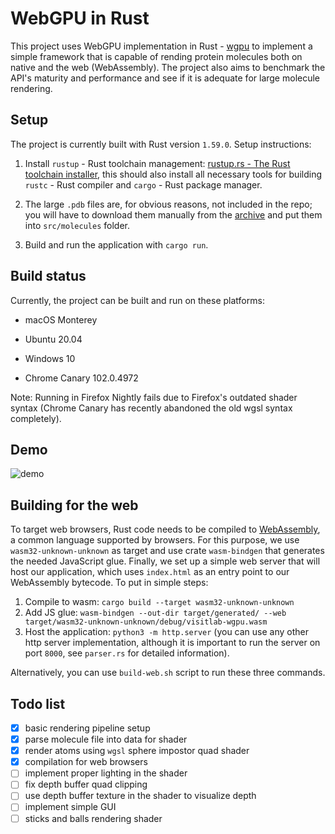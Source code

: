 # WebGPU in Rust

This project uses WebGPU implementation in Rust - [wgpu](https://github.com/gfx-rs/wgpu) to implement a simple framework that is capable of rending protein molecules both on native and the web (WebAssembly). The project also aims to benchmark the API's maturity and performance and see if it is adequate for large molecule rendering.

## Setup

The project is currently built with Rust version `1.59.0`.
Setup instructions:

1. Install `rustup` - Rust toolchain management: [rustup.rs - The Rust toolchain installer](https://rustup.rs/#), this should also install all necessary tools for building `rustc` - Rust compiler and `cargo` - Rust package manager.

2. The large `.pdb` files are, for obvious reasons, not included in the repo; you will have to download them manually from the [archive](https://www.rcsb.org/structure/1AON) and put them into `src/molecules` folder.

3. Build and run the application with `cargo run`.

## Build status

Currently, the project can be built and run on these platforms:

- macOS Monterey

- Ubuntu 20.04

- Windows 10

- Chrome Canary 102.0.4972

Note:
Running in Firefox Nightly fails due to Firefox's outdated shader syntax (Chrome Canary has recently abandoned the old wgsl syntax completely).

## Demo

![demo](media/demo.gif)

## Building for the web

To target web browsers, Rust code needs to be compiled to [WebAssembly](https://webassembly.org/), a common language supported by browsers. For this purpose, we use `wasm32-unknown-unknown` as target and use crate `wasm-bindgen` that generates the needed JavaScript glue. Finally, we set up a simple web server that will host our application, which uses `index.html` as an entry point to our WebAssembly bytecode. To put in simple steps:

1. Compile to wasm: `cargo build --target wasm32-unknown-unknown`
2. Add JS glue: `wasm-bindgen --out-dir target/generated/ --web target/wasm32-unknown-unknown/debug/visitlab-wgpu.wasm`
3. Host the application: `python3 -m http.server` (you can use any other http server implementation, although it is important to run the server on port `8000`, see `parser.rs` for detailed information).

Alternatively, you can use `build-web.sh` script to run these three commands.

## Todo list

- [x] basic rendering pipeline setup
- [x] parse molecule file into data for shader
- [x] render atoms using `wgsl` sphere impostor quad shader
- [x] compilation for web browsers
- [ ] implement proper lighting in the shader
- [ ] fix depth buffer quad clipping
- [ ] use depth buffer texture in the shader to visualize depth
- [ ] implement simple GUI
- [ ] sticks and balls rendering shader
